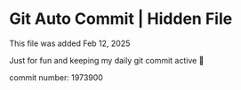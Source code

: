 # Git Auto Commit | Hidden File

This file was added Feb 12, 2025

Just for fun and keeping my daily git commit active 🤪

commit number: 1973900
